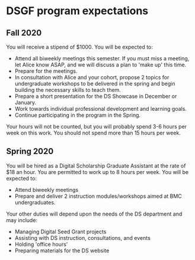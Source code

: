 # DSGF program expectations

## Fall 2020
You will receive a stipend of $1000. You will be expected to:
- Attend all biweekly meetings this semester. If you must miss a meeting, let Alice know ASAP, and we will discuss a plan to 'make up' this time.
- Prepare for the meetings.
- In consultation with Alice and your cohort, propose 2 topics for undergraduate workshops to be delivered in the spring and begin building the necessary skills to teach them.
- Prepare a short presentation for the DS Showcase in December or January.
- Work towards individual professional development and learning goals.
- Continue participating in the program in the Spring.

Your hours will not be counted, but you will probably spend 3-6 hours per week on this work. You should not spend more than 15 hours per week.

## Spring 2020
You will be hired as a Digital Scholarship Graduate Assistant at the rate of $18 an hour. You are permitted to work up to 8 hours per week. You will be expected to:
- Attend biweekly meetings
- Prepare and deliver 2 instruction modules/workshops aimed at BMC undergraduates.

Your other duties will depend upon the needs of the DS department and may include:
- Managing Digital Seed Grant projects
- Assisting with DS instruction, consultations, and events
- Holding 'office hours'
- Preparing materials for the DS website  
